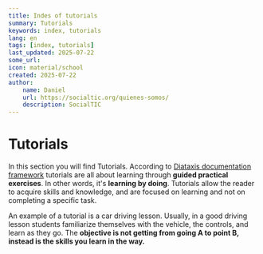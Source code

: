 ```yaml
---
title: Indes of tutorials
summary: Tutorials
keywords: index, tutorials
lang: en
tags: [index, tutorials]
last_updated: 2025-07-22
some_url:
icon: material/school
created: 2025-07-22
author:
    name: Daniel
    url: https://socialtic.org/quienes-somos/
    description: SocialTIC
---
```


# Tutorials

In this section you will find Tutorials. According to [Diataxis documentation framework](../references/00-glossary.md#diataxis) tutorials are all about learning through **guided practical exercises**. In other words, it's **learning by doing**. Tutorials allow the reader to acquire skills and knowledge, and are focused on learning and not on completing a specific task. 

An example of a tutorial is a car driving lesson. Usually, in a good driving lesson students familiarize themselves with the vehicle, the controls, and learn as they go. The **objective is not getting from going A to point B, instead is the skills you learn in the way.** 